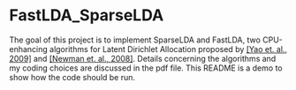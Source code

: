 # FastLDA_SparseLDA
The goal of this project is to implement SparseLDA and FastLDA, two CPU-enhancing algorithms for Latent Dirichlet Allocation proposed by [[Yao et. al., 2009]](https://www.researchgate.net/publication/221653450_Efficient_methods_for_topic_model_inference_on_streaming_document_collections) and [[Newman et. al., 2008]](https://www.researchgate.net/publication/221653277_Fast_collapsed_Gibbs_sampling_for_latent_Dirichlet_allocation). Details concerning the algorithms and my coding choices are discussed in the pdf file.
This README is a demo to show how the code should be run. 
